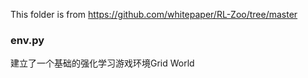 This folder is from https://github.com/whitepaper/RL-Zoo/tree/master

### env.py
建立了一个基础的强化学习游戏环境Grid World